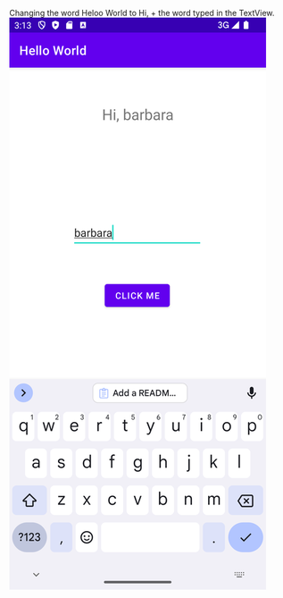 Changing the word Heloo World to Hi, + the word typed in the TextView.
![App Screenshot](Screenshot.png)
